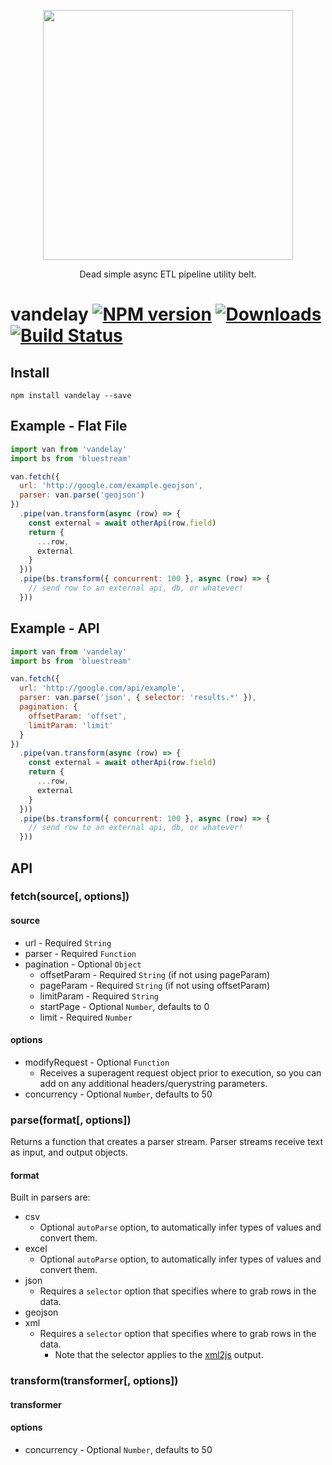 <p align='center'>
  <img src='https://user-images.githubusercontent.com/425716/40067683-bddc82ee-5834-11e8-8dc9-8b6ad5d149f5.png' width='400'/>
  <p align='center'>Dead simple async ETL pipeline utility belt.</p>
</p>

# vandelay [![NPM version][npm-image]][npm-url] [![Downloads][downloads-image]][npm-url] [![Build Status][travis-image]][travis-url]


## Install

```
npm install vandelay --save
```

## Example - Flat File

```js
import van from 'vandelay'
import bs from 'bluestream'

van.fetch({
  url: 'http://google.com/example.geojson',
  parser: van.parse('geojson')
})
  .pipe(van.transform(async (row) => {
    const external = await otherApi(row.field)
    return {
      ...row,
      external
    }
  }))
  .pipe(bs.transform({ concurrent: 100 }, async (row) => {
    // send row to an external api, db, or whatever!
  }))
```

## Example - API

```js
import van from 'vandelay'
import bs from 'bluestream'

van.fetch({
  url: 'http://google.com/api/example',
  parser: van.parse('json', { selector: 'results.*' }),
  pagination: {
    offsetParam: 'offset',
    limitParam: 'limit'
  }
})
  .pipe(van.transform(async (row) => {
    const external = await otherApi(row.field)
    return {
      ...row,
      external
    }
  }))
  .pipe(bs.transform({ concurrent: 100 }, async (row) => {
    // send row to an external api, db, or whatever!
  }))
```

## API

### fetch(source[, options])

#### source

- url - Required `String`
- parser - Required `Function`
- pagination - Optional `Object`
  - offsetParam - Required `String` (if not using pageParam)
  - pageParam - Required `String` (if not using offsetParam)
  - limitParam - Required `String`
  - startPage - Optional `Number`, defaults to 0
  - limit - Required `Number`

#### options

- modifyRequest - Optional `Function`
  - Receives a superagent request object prior to execution, so you can add on any additional headers/querystring parameters.
- concurrency - Optional `Number`, defaults to 50

### parse(format[, options])

Returns a function that creates a parser stream. Parser streams receive text as input, and output objects.

#### format

Built in parsers are:

- csv
  - Optional `autoParse` option, to automatically infer types of values and convert them.
- excel
  - Optional `autoParse` option, to automatically infer types of values and convert them.
- json
  - Requires a `selector` option that specifies where to grab rows in the data.
- geojson
- xml
  - Requires a `selector` option that specifies where to grab rows in the data.
    - Note that the selector applies to the [xml2js](https://github.com/Leonidas-from-XIV/node-xml2js) output.

### transform(transformer[, options])

#### transformer


#### options

- concurrency - Optional `Number`, defaults to 50

[downloads-image]: http://img.shields.io/npm/dm/vandelay.svg
[npm-url]: https://npmjs.org/package/vandelay
[npm-image]: http://img.shields.io/npm/v/vandelay.svg

[travis-url]: https://travis-ci.org/contra/vandelay
[travis-image]: https://travis-ci.org/contra/vandelay.png?branch=master

